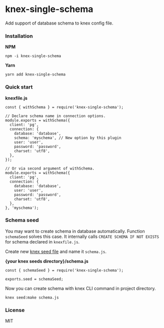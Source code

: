 # knex-single-schema
Add support of database schema to knex config file.

### Installation

**NPM**
```
npm -i knex-single-schema
```

**Yarn**
```
yarn add knex-single-schema
```

### Quick start

**knexfile.js**
```
const { withSchema } = require('knex-single-schema');

// Declare schema name in connection options.
module.exports = withSchema({
  client: 'pg',
  connection: {
    database: 'database',
    schema: 'myschema', // New option by this plugin
    user: 'user',
    password: 'password',
    charset: 'utf8',
  },
});

// Or via second argument of withSchema.
module.exports = withSchema({
  client: 'pg',
  connection: {
    database: 'database',
    user: 'user',
    password: 'password',
    charset: 'utf8',
  },
}, 'myschema');
```

### Schema seed

You may want to create schema in database automatically. Function `schemaSeed` solves this case. It internally calls `CREATE SCHEMA IF NOT EXISTS` for schema declared in `knexfile.js`.

Create new [knex seed file](https://knexjs.org/#Seeds-API) and name it `schema.js`.

**{your knex seeds directory}/schema.js**
```
const { schemaSeed } = require('knex-single-schema');

exports.seed = schemaSeed;
```

Now you can create schema with knex CLI command in project directory.
```
knex seed:make schema.js
```

### License
MIT
